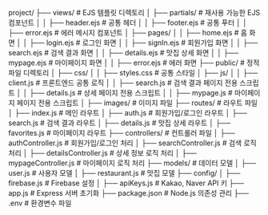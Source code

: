 project/
├── views/                            # EJS 템플릿 디렉토리
│   ├── partials/                     # 재사용 가능한 EJS 컴포넌트
│   │   ├── header.ejs                # 공통 헤더
│   │   ├── footer.ejs                # 공통 푸터
│   │   ├── error.ejs                 # 에러 메시지 컴포넌트
│   ├── pages/
│   │   ├── home.ejs                  # 홈 화면
│   │   ├── login.ejs                 # 로그인 화면
│   │   ├── signIn.ejs                # 회원가입 화면
│   │   ├── search.ejs                # 검색 결과 화면
│   │   ├── details.ejs               # 맛집 상세 화면
│   │   ├── mypage.ejs                # 마이페이지 화면
│   │   ├── error.ejs                 # 에러 화면
├── public/                           # 정적 파일 디렉토리
│   ├── css/
│   │   ├── styles.css                # 공통 스타일
│   ├── js/
│   │   ├── client.js                 # 프론트엔드 공통 로직
│   │   ├── search.js                 # 검색 결과 페이지 전용 스크립트
│   │   ├── details.js                # 상세 페이지 전용 스크립트
│   │   ├── mypage.js                 # 마이페이지 페이지 전용 스크립트
│   ├── images/                       # 이미지 파일
├── routes/                           # 라우트 파일
│   ├── index.js                      # 메인 라우트
│   ├── auth.js                       # 회원가입/로그인 라우트
│   ├── search.js                     # 검색 결과 라우트
│   ├── details.js                    # 맛집 상세 라우트
│   ├── favorites.js                  # 마이페이지 라우트
├── controllers/                      # 컨트롤러 파일
│   ├── authController.js             # 회원가입/로그인 처리
│   ├── searchController.js           # 검색 로직 처리
│   ├── detailsController.js          # 상세 정보 로직 처리
│   ├── mypageController.js           # 마이페이지 로직 처리
├── models/                           # 데이터 모델
│   ├── user.js                       # 사용자 모델
│   ├── restaurant.js                 # 맛집 모델
├── config/
│   ├── firebase.js                   # Firebase 설정
│   ├── apiKeys.js                    # Kakao, Naver API 키
├── app.js                            # Express 서버 초기화
├── package.json                      # Node.js 의존성 관리
├── .env                              # 환경변수 파일
